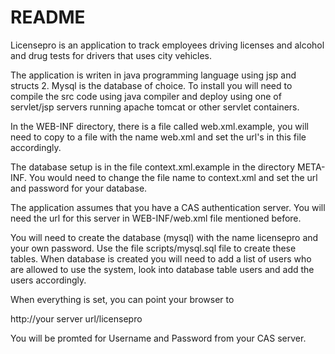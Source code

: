 README
======
Licensepro is an application to track employees driving licenses and alcohol and drug tests for drivers that uses city vehicles.


The application is writen in java programming language using jsp and structs 2. Mysql is the database of choice.
To install you will need to compile the src code using java compiler and deploy using one of servlet/jsp servers running apache tomcat or other servlet containers.

In the WEB-INF directory, there is a file called web.xml.example, you will need to copy to a file with the name web.xml and set the url's in this file accordingly.

The database setup is in the file context.xml.example in the directory META-INF. You would need to change the file name to context.xml and set the url and password for your database.

The application assumes that you have a CAS authentication server. You will need the url for this server in WEB-INF/web.xml file mentioned before.

You will need to create the database (mysql) with the name licensepro and your own password. Use the file scripts/mysql.sql file to create these tables.
When database is created you will need to add a list of users who are allowed to use the system, look into database table users and add the users accordingly.

When everything is set, you can point your browser to

http://your server url/licensepro

You will be promted for Username and Password from your CAS server.



 
